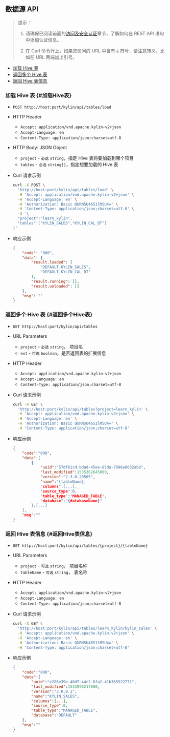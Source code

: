 ## 数据源 API


> 提示：
>
> 1. 请确保已阅读前面的[访问及安全认证](authentication.cn.md)章节，了解如何在 REST API 语句中添加认证信息。
>
> 2. 在 Curl 命令行上，如果您访问的 URL 中含有 `&` 符号，请注意转义，比如在 URL 两端加上引号。



* [加载 Hive 表](#加载Hive表)
* [返回多个 Hive 表](#返回多个Hive表)
* [返回 Hive 表信息](#返回Hive表信息)



### 加载 Hive 表   {#加载Hive表}

- `POST http://host:port/kylin/api/tables/load`


- HTTP Header
  - `Accept: application/vnd.apache.kylin-v2+json`
  - `Accept-Language: en`
  - `Content-Type: application/json;charset=utf-8`


- HTTP Body: JSON Object
  - `project` - `必选` `string`，指定 Hive 表将要加载到哪个项目
  - `tables` - `必选` `string[]`，指定想要加载的 Hive 表

- Curl 请求示例

  ```sh
  curl -X POST \
    'http://host:port/kylin/api/tables/load' \
    -H 'Accept: application/vnd.apache.kylin-v2+json' \
    -H 'Accept-Language: en' \
    -H 'Authorization: Basic QURNSU46S1lMSU4=' \
    -H 'Content-Type: application/json;charset=utf-8' \
    -d '{
  	"project":"learn_kylin",
  	"tables":["KYLIN_SALES","KYLIN_CAL_DT"]
  }'
  ```

- 响应示例

  ```JSON
  {
      "code": "000",
      "data": {
          "result.loaded": [
              "DEFAULT.KYLIN_SALES",
              "DEFAULT.KYLIN_CAL_DT"
          ],
          "result.running": [],
          "result.unloaded": []
      },
      "msg": ""
  }
  ```



### 返回多个 Hive 表   {#返回多个Hive表}

- `GET http://host:port/kylin/api/tables`

- URL Parameters
  - `project` - `必选` `string`， 项目名
  - `ext` - `可选` `boolean`，是否返回表的扩展信息

- HTTP Header
  - `Accept: application/vnd.apache.kylin-v2+json`
  - `Accept-Language: en`
  - `Content-Type: application/json;charset=utf-8`

- Curl 请求示例

  ```sh
  curl -X GET \
    'http://host:port/kylin/api/tables?project=learn_kylin' \
    -H 'Accept: application/vnd.apache.kylin-v2+json' \
    -H 'Accept-Language: en' \
    -H 'Authorization: Basic QURNSU46S1lMSU4=' \
    -H 'Content-Type: application/json;charset=utf-8'
  ```

- 响应示例

  ```JSON
  {
      "code":"000",
      "data":[
          {
              "uuid":"57df01cd-bdad-45ee-85da-7996e8632ab8",
              "last_modified":1535362645000,
              "version":"2.3.0.20505",
              "name":"{tableName},
              "columns":[...],
              "source_type":0,
              "table_type":"MANAGED_TABLE",
              "database":"{databaseName}"
          },{...}
      ],
      "msg":""
  }
  ```




### 返回 Hive 表信息   {#返回Hive表信息}

- `GET http://host:port/kylin/api/tables/{project}/{tableName}`

- URL Parameters
  - `project` - `可选` `string`， 项目名称
  - `tableName` - `可选` `string`， 表名称

- HTTP Header
  - `Accept: application/vnd.apache.kylin-v2+json`
  - `Accept-Language: en`
  - `Content-Type: application/json;charset=utf-8`

- Curl 请求示例

  ```sh
  curl -X GET \
    'http://host:port/kylin/api/tables/learn_kylin/kylin_sales' \
    -H 'Accept: application/vnd.apache.kylin-v2+json' \
    -H 'Accept-Language: en' \
    -H 'Authorization: Basic QURNSU46S1lMSU4=' \
    -H 'Content-Type: application/json;charset=utf-8'
  ```

- 响应示例

  ```JSON
  {
      "code":"000",
      "data":{
          "uuid":"e286e39e-40d7-44c2-8fa2-41b365522771",
          "last_modified":1533896217000,
          "version":"3.0.0.1",
          "name":"KYLIN_SALES",
          "columns":[...],
          "source_type":0,
          "table_type":"MANAGED_TABLE",
          "database":"DEFAULT"
      },
      "msg":""
  }
  ```
